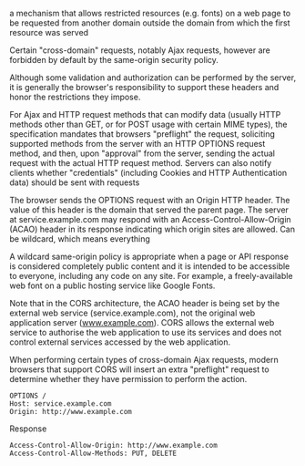 a mechanism that allows restricted resources (e.g. fonts) on a web page to be requested from another domain outside the domain from which the first resource was served

Certain "cross-domain" requests, notably Ajax requests, however are forbidden by default by the same-origin security policy.

Although some validation and authorization can be performed by the server, it is generally the browser's responsibility to support these headers and honor the restrictions they impose.

For Ajax and HTTP request methods that can modify data (usually HTTP methods other than GET, or for POST usage with certain MIME types), the specification mandates that browsers "preflight" the request, soliciting supported methods from the server with an HTTP OPTIONS request method, and then, upon "approval" from the server, sending the actual request with the actual HTTP request method. Servers can also notify clients whether "credentials" (including Cookies and HTTP Authentication data) should be sent with requests

The browser sends the OPTIONS request with an Origin HTTP header. The value of this header is the domain that served the parent page. The server at service.example.com may respond with an Access-Control-Allow-Origin (ACAO) header in its response indicating which origin sites are allowed. Can be wildcard, which means everything

A wildcard same-origin policy is appropriate when a page or API response is considered completely public content and it is intended to be accessible to everyone, including any code on any site. For example, a freely-available web font on a public hosting service like Google Fonts.

Note that in the CORS architecture, the ACAO header is being set by the external web service (service.example.com), not the original web application server (www.example.com). CORS allows the external web service to authorise the web application to use its services and does not control external services accessed by the web application.

When performing certain types of cross-domain Ajax requests, modern browsers that support CORS will insert an extra "preflight" request to determine whether they have permission to perform the action.

```
OPTIONS /
Host: service.example.com
Origin: http://www.example.com
```

Response 
```
Access-Control-Allow-Origin: http://www.example.com
Access-Control-Allow-Methods: PUT, DELETE
```
